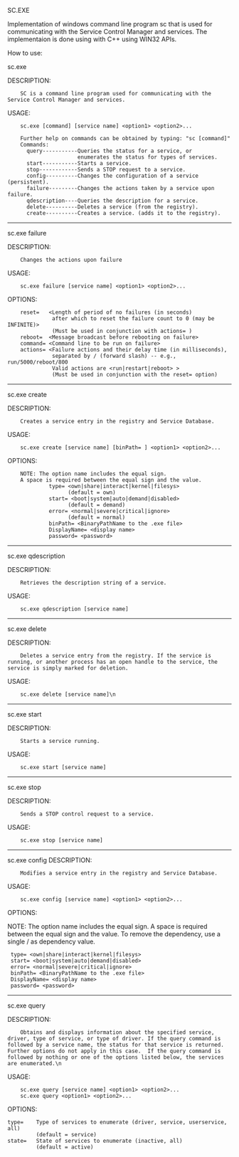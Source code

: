 SC.EXE

Implementation of windows command line program sc that is used for communicating with the Service Control Manager and services. The implementaion is done using with C++ using WIN32 APIs.

How to use:


sc.exe

DESCRIPTION:

        SC is a command line program used for communicating with the Service Control Manager and services.
USAGE:

        sc.exe [command] [service name] <option1> <option2>...

        Further help on commands can be obtained by typing: "sc [command]" 
        Commands:
          query-----------Queries the status for a service, or
                          enumerates the status for types of services.
          start-----------Starts a service.
          stop------------Sends a STOP request to a service.
          config----------Changes the configuration of a service (persistent).
          failure---------Changes the actions taken by a service upon failure.
          qdescription----Queries the description for a service.
          delete----------Deletes a service (from the registry).
          create----------Creates a service. (adds it to the registry).
          
--------------------

sc.exe failure

DESCRIPTION:

        Changes the actions upon failure
        
USAGE:

        sc.exe failure [service name] <option1> <option2>...

OPTIONS:

        reset=   <Length of period of no failures (in seconds)
                  after which to reset the failure count to 0 (may be INFINITE)>
                  (Must be used in conjunction with actions= )
        reboot=  <Message broadcast before rebooting on failure>
        command= <Command line to be run on failure>
        actions= <Failure actions and their delay time (in milliseconds),
                  separated by / (forward slash) -- e.g., run/5000/reboot/800
                  Valid actions are <run|restart|reboot> >
                  (Must be used in conjunction with the reset= option)

--------------------
sc.exe create

DESCRIPTION:

        Creates a service entry in the registry and Service Database.
USAGE:

        sc.exe create [service name] [binPath= ] <option1> <option2>...

OPTIONS:

        NOTE: The option name includes the equal sign.
        A space is required between the equal sign and the value.
                 type= <own|share|interact|kernel|filesys>
                       (default = own)
                 start= <boot|system|auto|demand|disabled>
                       (default = demand)
                 error= <normal|severe|critical|ignore>
                       (default = normal)
                 binPath= <BinaryPathName to the .exe file>
                 DisplayName= <display name>
                 password= <password>

--------------

sc.exe qdescription

DESCRIPTION:

        Retrieves the description string of a service.
USAGE:

        sc.exe qdescription [service name] 


-----------------

sc.exe delete

DESCRIPTION:

        Deletes a service entry from the registry. If the service is running, or another process has an open handle to the service, the service is simply marked for deletion.
        
USAGE:

        sc.exe delete [service name]\n


----------------

sc.exe start

DESCRIPTION:

        Starts a service running.
        
USAGE:

        sc.exe start [service name] 

-----------------

sc.exe stop

DESCRIPTION:

        Sends a STOP control request to a service.
        
USAGE:

        sc.exe stop [service name] 

-------------------

sc.exe config
DESCRIPTION:

        Modifies a service entry in the registry and Service Database.
USAGE:

        sc.exe config [service name] <option1> <option2>...

OPTIONS:


NOTE: The option name includes the equal sign.
      A space is required between the equal sign and the value. To remove the dependency, use a single / as dependency value.
 
     type= <own|share|interact|kernel|filesys>
     start= <boot|system|auto|demand|disabled>
     error= <normal|severe|critical|ignore>
     binPath= <BinaryPathName to the .exe file>
     DisplayName= <display name>
     password= <password>

-------------

sc.exe query

DESCRIPTION:


        Obtains and displays information about the specified service, driver, type of service, or type of driver. If the query command is followed by a service name, the status for that service is returned.  Further options do not apply in this case.  If the query command is followed by nothing or one of the options listed below, the services are enumerated.\n
USAGE:

        sc.exe query [service name] <option1> <option2>...
        sc.exe query <option1> <option2>...

OPTIONS:


    type=    Type of services to enumerate (driver, service, userservice, all)
             (default = service)
    state=   State of services to enumerate (inactive, all)
             (default = active)

